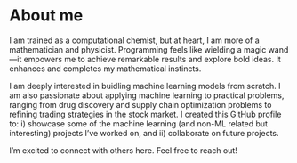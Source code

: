 # About me


I am trained as a computational chemist, but at heart, I am more of a mathematician and physicist. Programming feels like wielding a magic wand—it empowers me to achieve remarkable results and explore bold ideas. It enhances and completes my mathematical instincts.

I am deeply interested in buidling machine learning models from scratch. I am also passionate about applying machine learning to practical problems, ranging from drug discovery and supply chain optimization problems to refining trading strategies in the stock market. I created this GitHub profile to: i) showcase some of the machine learning (and non-ML related but interesting) projects I’ve worked on, and ii) collaborate on future projects.

I’m excited to connect with others here. Feel free to reach out!

<!--
**jgymf/jgymf** is a ✨ _special_ ✨ repository because its `README.md` (this file) appears on your GitHub profile.

Here are some ideas to get you started:

- 🔭 I’m currently working on ...
- 🌱 I’m currently learning ...
- 👯 I’m looking to collaborate on ...
- 🤔 I’m looking for help with ...
- 💬 Ask me about ...
- 📫 How to reach me: ...
- 😄 Pronouns: ...
- ⚡ Fun fact: ...
-->
